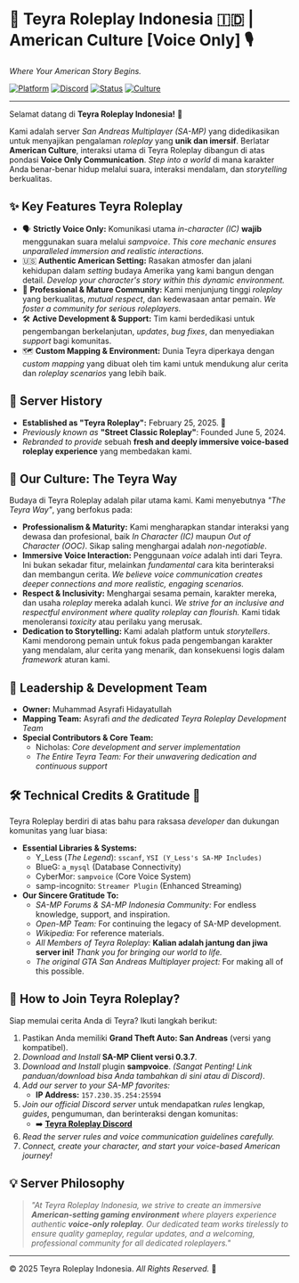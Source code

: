 # 💜 Teyra Roleplay Indonesia 🇮🇩 | American Culture [Voice Only] 🎙️
*Where Your American Story Begins.*

[![Platform](https://img.shields.io/badge/Platform-SA--MP%200.3.7-8A2BE2)](https://www.sa-mp.mp/)
[![Discord](https://img.shields.io/discord/YOUR_DISCORD_ID?label=Discord&logo=discord&color=7289DA&style=flat-square)](https://discord.gg/g5Z7DcVbCA)
[![Status](https://img.shields.io/badge/Status-Online-brightgreen?style=flat-square)](teyraroleplay.me) [![Culture](https://img.shields.io/badge/Culture-American%20(Voice%20Only)-blueviolet?style=flat-square)](#-our-culture-the-teyra-way)

---

Selamat datang di **Teyra Roleplay Indonesia!** 👋

Kami adalah server *San Andreas Multiplayer (SA-MP)* yang didedikasikan untuk menyajikan pengalaman *roleplay* yang **unik dan imersif**. Berlatar **American Culture**, interaksi utama di Teyra Roleplay dibangun di atas pondasi **Voice Only Communication**. *Step into a world* di mana karakter Anda benar-benar hidup melalui suara, interaksi mendalam, dan *storytelling* berkualitas.

## ✨ Key Features Teyra Roleplay

* 🗣️ **Strictly Voice Only:** Komunikasi utama *in-character (IC)* **wajib** menggunakan suara melalui *sampvoice*. *This core mechanic ensures unparalleled immersion and realistic interactions.*
* 🇺🇸 **Authentic American Setting:** Rasakan atmosfer dan jalani kehidupan dalam *setting* budaya Amerika yang kami bangun dengan detail. *Develop your character's story within this dynamic environment.*
* 👥 **Professional & Mature Community:** Kami menjunjung tinggi *roleplay* yang berkualitas, *mutual respect*, dan kedewasaan antar pemain. *We foster a community for serious roleplayers.*
* 🛠️ **Active Development & Support:** Tim kami berdedikasi untuk pengembangan berkelanjutan, *updates*, *bug fixes*, dan menyediakan *support* bagi komunitas.
* 🗺️ **Custom Mapping & Environment:** Dunia Teyra diperkaya dengan *custom mapping* yang dibuat oleh tim kami untuk mendukung alur cerita dan *roleplay scenarios* yang lebih baik.

## 📜 Server History

* **Established as "Teyra Roleplay":** February 25, 2025. 🚀
* *Previously known as* **"Street Classic Roleplay"**: Founded June 5, 2024.
* *Rebranded to provide* sebuah **fresh and deeply immersive voice-based roleplay experience** yang membedakan kami.

## 🤝 Our Culture: The Teyra Way

Budaya di Teyra Roleplay adalah pilar utama kami. Kami menyebutnya *"The Teyra Way"*, yang berfokus pada:

* **Professionalism & Maturity:** Kami mengharapkan standar interaksi yang dewasa dan profesional, baik *In Character (IC)* maupun *Out of Character (OOC)*. Sikap saling menghargai adalah *non-negotiable*.
* **Immersive Voice Interaction:** Penggunaan *voice* adalah inti dari Teyra. Ini bukan sekadar fitur, melainkan *fundamental* cara kita berinteraksi dan membangun cerita. *We believe voice communication creates deeper connections and more realistic, engaging scenarios.*
* **Respect & Inclusivity:** Menghargai sesama pemain, karakter mereka, dan usaha *roleplay* mereka adalah kunci. *We strive for an inclusive and respectful environment where quality roleplay can flourish.* Kami tidak menoleransi *toxicity* atau perilaku yang merusak.
* **Dedication to Storytelling:** Kami adalah platform untuk *storytellers*. Kami mendorong pemain untuk fokus pada pengembangan karakter yang mendalam, alur cerita yang menarik, dan konsekuensi logis dalam *framework* aturan kami.

## 👑 Leadership & Development Team

* **Owner:** Muhammad Asyrafi Hidayatullah
* **Mapping Team:** Asyrafi *and the dedicated Teyra Roleplay Development Team*
* **Special Contributors & Core Team:**
    * Nicholas: *Core development and server implementation*
    * *The Entire Teyra Team: For their unwavering dedication and continuous support*

## 🛠️ Technical Credits & Gratitude 🙏

Teyra Roleplay berdiri di atas bahu para raksasa *developer* dan dukungan komunitas yang luar biasa:

* **Essential Libraries & Systems:**
    * Y_Less (*The Legend*): `sscanf`, `YSI (Y_Less's SA-MP Includes)`
    * BlueG: `a_mysql` (Database Connectivity)
    * CyberMor: `sampvoice` (Core Voice System)
    * samp-incognito: `Streamer Plugin` (Enhanced Streaming)
* **Our Sincere Gratitude To:**
    * *SA-MP Forums & SA-MP Indonesia Community:* For endless knowledge, support, and inspiration.
    * *Open-MP Team:* For continuing the legacy of SA-MP development.
    * *Wikipedia:* For reference materials.
    * *All Members of Teyra Roleplay:* **Kalian adalah jantung dan jiwa server ini!** *Thank you for bringing our world to life.*
    * *The original GTA San Andreas Multiplayer project:* For making all of this possible.

## 🚀 How to Join Teyra Roleplay?

Siap memulai cerita Anda di Teyra? Ikuti langkah berikut:

1.  Pastikan Anda memiliki **Grand Theft Auto: San Andreas** (versi yang kompatibel).
2.  *Download and Install* **SA-MP Client versi 0.3.7**.
3.  *Download and Install* plugin **sampvoice**. *(Sangat Penting! Link panduan/download bisa Anda tambahkan di sini atau di Discord)*.
4.  *Add our server to your SA-MP favorites:*
    * **IP Address:** `157.230.35.254:25594`
5.  *Join our official Discord server* untuk mendapatkan *rules* lengkap, *guides*, pengumuman, dan berinteraksi dengan komunitas:
    * ➡️ [**Teyra Roleplay Discord**](https://discord.gg/g5Z7DcVbCA)
6.  *Read the server rules and voice communication guidelines carefully.*
7.  *Connect, create your character, and start your voice-based American journey!*

## 💡 Server Philosophy

> *"At Teyra Roleplay Indonesia, we strive to create an immersive **American-setting gaming environment** where players experience authentic **voice-only roleplay**. Our dedicated team works tirelessly to ensure quality gameplay, regular updates, and a welcoming, professional community for all dedicated roleplayers."*

---

© 2025 Teyra Roleplay Indonesia. *All Rights Reserved.* 💜
